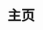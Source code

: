 ---
layout: home
title: 主页
hero:
  name: aboutTrans
  text: "跨性别相关知识科普站\n你想知道的都在这里🏳️‍⚧️"
  actions:
    - theme: alt
      text: 查看文档
      link: welcome.md
    - theme: alt
      text: 在GitHub上查看
      link: https://github.com/ChisakaKanako/aboutTrans
features:
  - icon: 📑
    title: 概念
    details: 跨性别相关词汇概念与定义
  - icon: 💬
    title: 问答
    details: 跨性别相关知识问答Q&A
  - icon: 📖
    title: 文章
    details: 跨性别相关投稿与转载文章
  - icon: 💡
    title: 关于
    details: 内容投稿与修改建议#
---